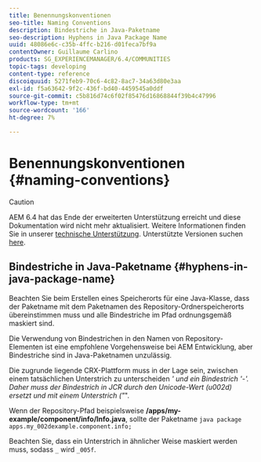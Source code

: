 ```yaml
---
title: Benennungskonventionen
seo-title: Naming Conventions
description: Bindestriche in Java-Paketname
seo-description: Hyphens in Java Package Name
uuid: 48086e6c-c35b-4ffc-b216-d01feca7bf9a
contentOwner: Guillaume Carlino
products: SG_EXPERIENCEMANAGER/6.4/COMMUNITIES
topic-tags: developing
content-type: reference
discoiquuid: 5271feb9-70c6-4c82-8ac7-34a63d80e3aa
exl-id: f5a63642-9f2c-436f-bd40-4459545a0ddf
source-git-commit: c5b816d74c6f02f85476d16868844f39b4c47996
workflow-type: tm+mt
source-wordcount: '166'
ht-degree: 7%

---
```


# Benennungskonventionen {#naming-conventions}

>[!CAUTION]
>
>AEM 6.4 hat das Ende der erweiterten Unterstützung erreicht und diese Dokumentation wird nicht mehr aktualisiert. Weitere Informationen finden Sie in unserer [technische Unterstützung](https://helpx.adobe.com/de/support/programs/eol-matrix.html). Unterstützte Versionen suchen [here](https://experienceleague.adobe.com/docs/?lang=de).

## Bindestriche in Java-Paketname {#hyphens-in-java-package-name}

Beachten Sie beim Erstellen eines Speicherorts für eine Java-Klasse, dass der Paketname mit dem Paketnamen des Repository-Ordnerspeicherorts übereinstimmen muss und alle Bindestriche im Pfad ordnungsgemäß maskiert sind.

Die Verwendung von Bindestrichen in den Namen von Repository-Elementen ist eine empfohlene Vorgehensweise bei AEM Entwicklung, aber Bindestriche sind in Java-Paketnamen unzulässig.

Die zugrunde liegende CRX-Plattform muss in der Lage sein, zwischen einem tatsächlichen Unterstrich zu unterscheiden _&#39; und ein Bindestrich &#39;-&#39;. Daher muss der Bindestrich in JCR durch den Unicode-Wert (u002d) ersetzt und mit einem Unterstrich (&quot;_&quot;.

Wenn der Repository-Pfad beispielsweise **/apps/my-example/component/info/Info.java**, sollte der Paketname `java package apps.my_002dexample.component.info;`

Beachten Sie, dass ein Unterstrich in ähnlicher Weise maskiert werden muss, sodass `_` wird `_005f`.
